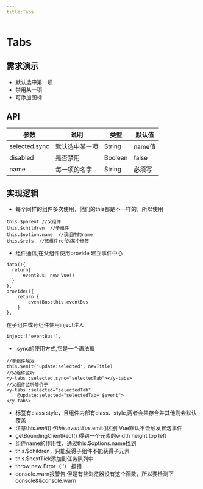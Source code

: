 ```yaml
---
title:Tabs
---
```


# Tabs

## 需求演示

- 默认选中第一项
- 禁用某一项
- 可添加图标

<ClientOnly>
   <tabs-demo></tabs-demo>
</ClientOnly>

## API

| 参数   | 说明   | 类型  | 默认值 |
| -------- | -------- | ------- | ------ |
| selected.sync | 默认选中某一项 | String  | name值 |
| disabled      | 是否禁用 | Boolean   | false   |
| name  | 每一项的名字 | String | 必须写 |

## 实现逻辑

- 每个同样的组件多次使用，他们的this都是不一样的，所以使用

```
this.$parent //父组件
this.$children  //子组件
this.$option.name  //该组件的name
this.$refs  //该组件ref的某个标签
```

- 组件通信,在父组件使用provide 建立事件中心

```
data(){
  return{
      eventBus: new Vue()
  }
},
provide(){
    return {
        eventBus:this.eventBus
    }
},
```

在子组件或孙组件使用inject注入

```
inject:['eventBus'],
```

- .sync的使用方式,它是一个语法糖

```
//子组件触发
this.$emit('update:selected', newTitle)
//父组件监听
<y-tabs :selected.sync="selectedTab"></y-tabs>
//父组件监听等价于
<y-tabs :selected="selectedTab"  
    @update:selected="selectedTab= $event">   
</y-tabs>
```

- 标签有class style，且组件内部有class、style,两者会共存合并其他则会默认覆盖
- 注意this.$emit()与this.eventBus.$emit()区别 Vue默认不会触发冒泡事件
- getBoundingClientRect() 得到一个元素的width height top left
- 组件name的作用性，通过this.$options.name找到
- this.$children，只能获得子组件不能获得子元素  
- this.$nextTick添加到任务队列中
- throw new Error（''） 报错
- console.warn报警告,但是有些浏览器没有这个函数，所以要检测下console&&console.warn 